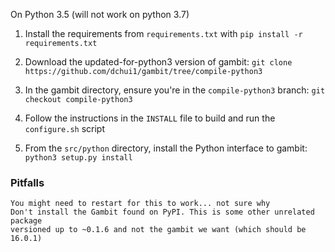 On Python 3.5 (will not work on python 3.7)

1. Install the requirements from `requirements.txt` with `pip install -r requirements.txt`

2. Download the updated-for-python3 version of gambit:
   ```git clone https://github.com/dchui1/gambit/tree/compile-python3```
3. In the gambit directory, ensure you're in the `compile-python3` branch:
   ```git checkout compile-python3```
4. Follow the instructions in the `INSTALL` file to build and run the `configure.sh` script
5.  From the `src/python` directory, install the Python interface to gambit:
    ```python3 setup.py install```

### Pitfalls
    You might need to restart for this to work... not sure why
    Don't install the Gambit found on PyPI. This is some other unrelated package
    versioned up to ~0.1.6 and not the gambit we want (which should be 16.0.1)
